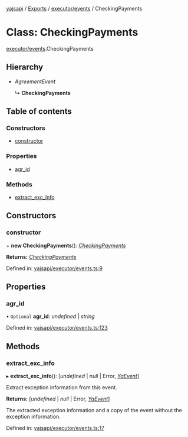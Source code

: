 [yajsapi](../README.md) / [Exports](../modules.md) / [executor/events](../modules/executor_events.md) / CheckingPayments

# Class: CheckingPayments

[executor/events](../modules/executor_events.md).CheckingPayments

## Hierarchy

* *AgreementEvent*

  ↳ **CheckingPayments**

## Table of contents

### Constructors

- [constructor](executor_events.checkingpayments.md#constructor)

### Properties

- [agr\_id](executor_events.checkingpayments.md#agr_id)

### Methods

- [extract\_exc\_info](executor_events.checkingpayments.md#extract_exc_info)

## Constructors

### constructor

\+ **new CheckingPayments**(): [*CheckingPayments*](executor_events.checkingpayments.md)

**Returns:** [*CheckingPayments*](executor_events.checkingpayments.md)

Defined in: [yajsapi/executor/events.ts:9](https://github.com/golemfactory/yajsapi/blob/289a25a/yajsapi/executor/events.ts#L9)

## Properties

### agr\_id

• `Optional` **agr\_id**: *undefined* \| *string*

Defined in: [yajsapi/executor/events.ts:123](https://github.com/golemfactory/yajsapi/blob/289a25a/yajsapi/executor/events.ts#L123)

## Methods

### extract\_exc\_info

▸ **extract_exc_info**(): [*undefined* \| *null* \| Error, [*YaEvent*](executor_events.yaevent.md)]

Extract exception information from this event.

**Returns:** [*undefined* \| *null* \| Error, [*YaEvent*](executor_events.yaevent.md)]

The extracted exception information and a copy of the event without the exception information.

Defined in: [yajsapi/executor/events.ts:17](https://github.com/golemfactory/yajsapi/blob/289a25a/yajsapi/executor/events.ts#L17)
